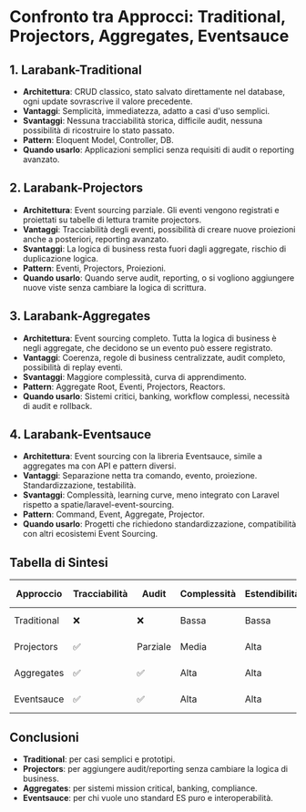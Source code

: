 # Confronto tra Approcci: Traditional, Projectors, Aggregates, Eventsauce

## 1. Larabank-Traditional
- **Architettura**: CRUD classico, stato salvato direttamente nel database, ogni update sovrascrive il valore precedente.
- **Vantaggi**: Semplicità, immediatezza, adatto a casi d'uso semplici.
- **Svantaggi**: Nessuna tracciabilità storica, difficile audit, nessuna possibilità di ricostruire lo stato passato.
- **Pattern**: Eloquent Model, Controller, DB.
- **Quando usarlo**: Applicazioni semplici senza requisiti di audit o reporting avanzato.

## 2. Larabank-Projectors
- **Architettura**: Event sourcing parziale. Gli eventi vengono registrati e proiettati su tabelle di lettura tramite projectors.
- **Vantaggi**: Tracciabilità degli eventi, possibilità di creare nuove proiezioni anche a posteriori, reporting avanzato.
- **Svantaggi**: La logica di business resta fuori dagli aggregate, rischio di duplicazione logica.
- **Pattern**: Eventi, Projectors, Proiezioni.
- **Quando usarlo**: Quando serve audit, reporting, o si vogliono aggiungere nuove viste senza cambiare la logica di scrittura.

## 3. Larabank-Aggregates
- **Architettura**: Event sourcing completo. Tutta la logica di business è negli aggregate, che decidono se un evento può essere registrato.
- **Vantaggi**: Coerenza, regole di business centralizzate, audit completo, possibilità di replay eventi.
- **Svantaggi**: Maggiore complessità, curva di apprendimento.
- **Pattern**: Aggregate Root, Eventi, Projectors, Reactors.
- **Quando usarlo**: Sistemi critici, banking, workflow complessi, necessità di audit e rollback.

## 4. Larabank-Eventsauce
- **Architettura**: Event sourcing con la libreria Eventsauce, simile a aggregates ma con API e pattern diversi.
- **Vantaggi**: Separazione netta tra comando, evento, proiezione. Standardizzazione, testabilità.
- **Svantaggi**: Complessità, learning curve, meno integrato con Laravel rispetto a spatie/laravel-event-sourcing.
- **Pattern**: Command, Event, Aggregate, Projector.
- **Quando usarlo**: Progetti che richiedono standardizzazione, compatibilità con altri ecosistemi Event Sourcing.

## Tabella di Sintesi
| Approccio         | Tracciabilità | Audit | Complessità | Estendibilità | Performance | Use case ideale |
|-------------------|---------------|-------|-------------|---------------|-------------|-----------------|
| Traditional       | ❌            | ❌    | Bassa       | Bassa         | Alta        | CRUD semplice   |
| Projectors        | ✅            | Parziale| Media      | Alta          | Media       | Reporting, audit|
| Aggregates        | ✅            | ✅    | Alta        | Alta          | Media       | Banking, workflow|
| Eventsauce        | ✅            | ✅    | Alta        | Alta          | Media       | Standard ES     |

## Conclusioni
- **Traditional**: per casi semplici e prototipi.
- **Projectors**: per aggiungere audit/reporting senza cambiare la logica di business.
- **Aggregates**: per sistemi mission critical, banking, compliance.
- **Eventsauce**: per chi vuole uno standard ES puro e interoperabilità. 
